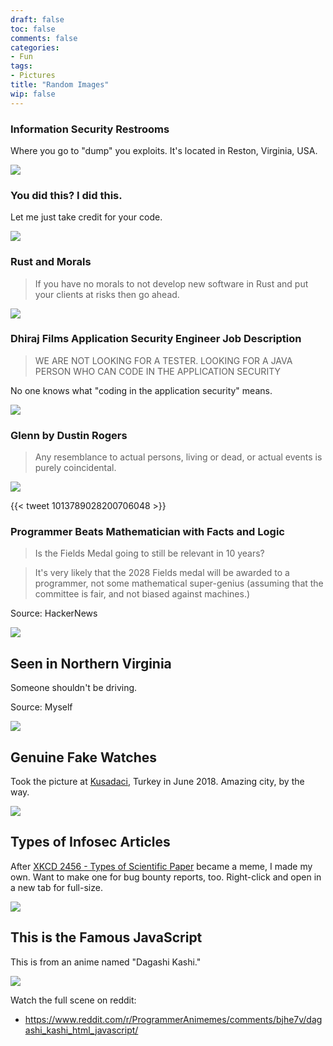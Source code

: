 ```yaml
---
draft: false
toc: false
comments: false
categories:
- Fun
tags:
- Pictures
title: "Random Images"
wip: false
---
```


### Information Security Restrooms
Where you go to "dump" you exploits. It's located in Reston, Virginia, USA.

![](img/infosec-restrooms.jpg)

### You did this? I did this.
Let me just take credit for your code.

![](img/i-did-this.png)

### Rust and Morals
> If you have no morals to not develop new software in Rust and put your clients
> at risks then go ahead.

![](img/no-morals.png)

### Dhiraj Films Application Security Engineer Job Description
> WE ARE NOT LOOKING FOR A TESTER. LOOKING FOR A JAVA PERSON WHO CAN CODE IN THE
> APPLICATION SECURITY

No one knows what "coding in the application security" means.

![](img/dhiraj-job.png)

### Glenn by Dustin Rogers
> Any resemblance to actual persons, living or dead, or actual events is purely
> coincidental.

![](img/glenn.jpg)

{{< tweet 1013789028200706048 >}}

### Programmer Beats Mathematician with Facts and Logic
> Is the Fields Medal going to still be relevant in 10 years?

> It's very likely that the 2028 Fields medal will be awarded to a programmer,
> not some mathematical super-genius (assuming that the committee is fair, and
> not biased against machines.)

Source: HackerNews

![](img/fields-medal.png)

## Seen in Northern Virginia
Someone shouldn't be driving.

Source: Myself

![](img/crazy-in-nova.jpg)

## Genuine Fake Watches
Took the picture at [Kusadaci][kusadaci-wikipedia],
Turkey in June 2018. Amazing city, by the way.

[kusadaci-wikipedia]: https://en.wikipedia.org/wiki/Ku%C5%9Fadas%C4%B1

![](img/genuine-fake.jpg)

## Types of Infosec Articles
After [XKCD 2456 - Types of Scientific Paper][xkcd-2456] became a meme, I made
my own. Want to make one for bug bounty reports, too. Right-click and open in a
new tab for full-size.

![](img/types-of-infosec-articles.jpg)

[xkcd-2456]: https://m.xkcd.com/2456/

## This is the Famous JavaScript
This is from an anime named "Dagashi Kashi."

![](img/famous-javascript.jpg)

Watch the full scene on reddit:

* https://www.reddit.com/r/ProgrammerAnimemes/comments/bjhe7v/dagashi_kashi_html_javascript/
